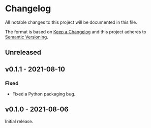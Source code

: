 # Changelog
All notable changes to this project will be documented in this file.

The format is based on [Keep a Changelog](http://keepachangelog.com/en/1.0.0/)
and this project adheres to [Semantic Versioning](http://semver.org/spec/v2.0.0.html).

## Unreleased

## v0.1.1 - 2021-08-10
### Fixed
- Fixed a Python packaging bug.

## v0.1.0 - 2021-08-06
Initial release.
